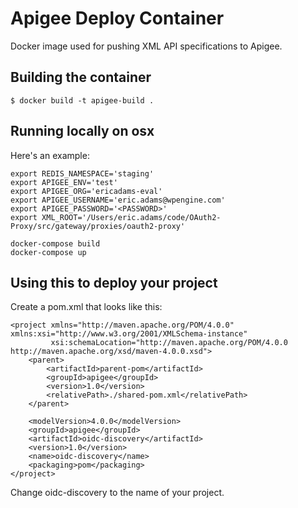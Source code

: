 # Apigee Deploy Container
Docker image used for pushing XML API specifications to Apigee.

## Building the container
```
$ docker build -t apigee-build .
```

## Running locally on osx
Here's an example:
```
export REDIS_NAMESPACE='staging'
export APIGEE_ENV='test'
export APIGEE_ORG='ericadams-eval'
export APIGEE_USERNAME='eric.adams@wpengine.com'
export APIGEE_PASSWORD='<PASSWORD>'
export XML_ROOT='/Users/eric.adams/code/OAuth2-Proxy/src/gateway/proxies/oauth2-proxy'

docker-compose build
docker-compose up
```

## Using this to deploy your project

Create a pom.xml that looks like this:
```xhtml
<project xmlns="http://maven.apache.org/POM/4.0.0" xmlns:xsi="http://www.w3.org/2001/XMLSchema-instance"
         xsi:schemaLocation="http://maven.apache.org/POM/4.0.0 http://maven.apache.org/xsd/maven-4.0.0.xsd">
    <parent>
        <artifactId>parent-pom</artifactId>
        <groupId>apigee</groupId>
        <version>1.0</version>
        <relativePath>./shared-pom.xml</relativePath>
    </parent>

    <modelVersion>4.0.0</modelVersion>
    <groupId>apigee</groupId>
    <artifactId>oidc-discovery</artifactId>
    <version>1.0</version>
    <name>oidc-discovery</name>
    <packaging>pom</packaging>
</project>
```

Change oidc-discovery to the name of your project. 